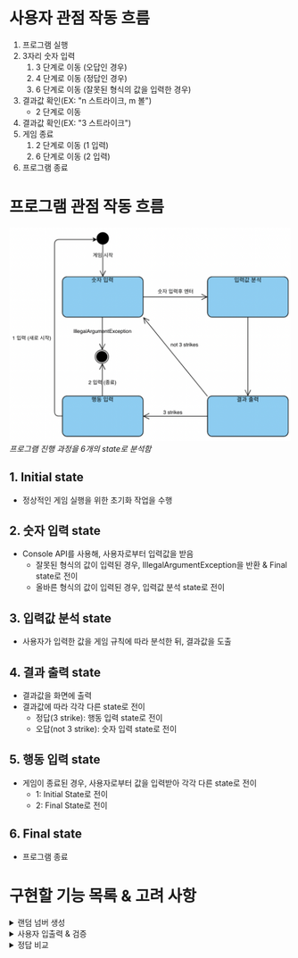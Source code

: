 # 사용자 관점 작동 흐름

1. 프로그램 실행
2. 3자리 숫자 입력
    1. 3 단계로 이동 (오답인 경우)
    2. 4 단계로 이동 (정답인 경우)
    3. 6 단계로 이동 (잘못된 형식의 값을 입력한 경우)
3. 결과값 확인(EX: "n 스트라이크, m 볼")
    - 2 단계로 이동
4. 결과값 확인(EX: "3 스트라이크")
5. 게임 종료
    1. 2 단계로 이동 (1 입력)
    2. 6 단계로 이동 (2 입력)
6. 프로그램 종료

# 프로그램 관점 작동 흐름

![state-diagram](https://raw.githubusercontent.com/wonju-dev/java-baseball/wonju-dev/docs/%EC%8A%A4%ED%81%AC%EB%A6%B0%EC%83%B7%202022-11-03%20%EC%98%A4%ED%9B%84%202.05.35.png)
*프로그램 진행 과정을 6개의 state로 분석함*

## 1. Initial state

- 정상적인 게임 실행을 위한 초기화 작업을 수행

## 2. 숫자 입력 state

- Console API를 사용해, 사용자로부터 입력값을 받음
    - 잘못된 형식의 값이 입력된 경우, IllegalArgumentException을 반환 & Final state로 전이
    - 올바른 형식의 값이 입력된 경우, 입력값 분석 state로 전이

## 3. 입력값 분석 state

- 사용자가 입력한 값을 게임 규칙에 따라 분석한 뒤, 결과값을 도출

## 4. 결과 출력 state

- 결과값을 화면에 출력
- 결과값에 따라 각각 다른 state로 전이
    - 정답(3 strike): 행동 입력 state로 전이
    - 오답(not 3 strike): 숫자 입력 state로 전이

## 5. 행동 입력 state

- 게임이 종료된 경우, 사용자로부터 값을 입력받아 각각 다른 state로 전이
    - 1: Initial State로 전이
    - 2: Final State로 전이

## 6. Final state

- 프로그램 종료

# 구현할 기능 목록 & 고려 사항

<details>
<summary>랜덤 넘버 생성</summary>

- [x] Randoms API 사용
- [x] 각 자리의 숫자가 서로 겹치지 않음

</details>

<details>
<summary>사용자 입출력 & 검증</summary>

# 입력

- [x] Interactive 인터페이스 선언
- [x] Console API 사용

# 출력

## 프로그램 동작 결과 출력

- [x] 프로그램 시작 메시지 출력
- [x] 프로그램 종료 메시지 출력

## 게임 동작 결과 출력

- [x] 게임 승리 (3 strike) 메시지 출력
- [x] Ball 개수 출력
- [x] Strike 개수 출력
- [x] Nothing 출력

# 입력값 검증

- [x] Validator 구현
- [x] Condition 인터페이스 선언
  ## 숫자 입력 검증
- [x] 길이가 3 이하인가
- [x] 숫자로만 이루어져 있는가
- [x] 중복된 숫자가 사용되었는가
  ## 사용자 행동 입력 검증
- [x] 1 또는 2가 입력되었는가

</details>

<details>
<summary>정답 비교</summary>

- [x] Rule 인터페이스 선언
- [x] RuleChecker 구현

## 게임 규칙

- [x] strike 개수 파악 규칙
- [x] ball 개수 파악 규칙
- [x] nothing 파악 규칙

</details>
